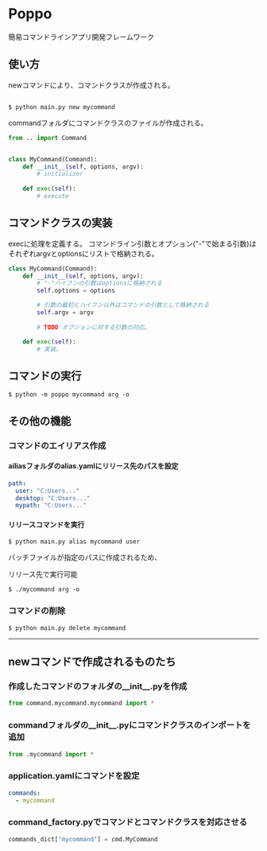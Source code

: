 # Poppo

簡易コマンドラインアプリ開発フレームワーク

## 使い方

newコマンドにより、コマンドクラスが作成される。

```shell

$ python main.py new mycommand

```

commandフォルダにコマンドクラスのファイルが作成される。

```python
from .. import Command


class MyCommand(Command):
    def __init__(self, options, argv):
        # initializer
    
    def exec(self):
        # execute

```

## コマンドクラスの実装

execに処理を定義する。
コマンドライン引数とオプション("-"で始まる引数)はそれぞれargvとoptionsにリストで格納される。

```python
class MyCommand(Command):
    def __init__(self, options, argv):
        # "-"ハイフンの引数はoptionsに格納される
        self.options = options

        # 引数の最初とハイフン以外はコマンドの引数として格納される
        self.argv = argv
    
        # TODO オプションに対する引数の対応。

    def exec(self):
        # 実装。
```

## コマンドの実行

```shell
$ python -m poppo mycommand arg -o
```

## その他の機能

### コマンドのエイリアス作成

#### ailiasフォルダのalias.yamlにリリース先のパスを設定

```yaml
path:
  user: "C:Users..."
  desktop: "C:Users..."
  mypath: "C:Users..."
```

#### リリースコマンドを実行

```shell
$ python main.py alias mycommand user
```

バッチファイルが指定のパスに作成されるため、

リリース先で実行可能

```shell
$ ./mycommand arg -o
```

### コマンドの削除

```shell
$ python main.py delete mycommand
```

---

## newコマンドで作成されるものたち

### 作成したコマンドのフォルダの__init__.pyを作成

```python
from command.mycommand.mycommand import *
```

### commandフォルダの__init__.pyにコマンドクラスのインポートを追加

```python
from .mycommand import *
```

### application.yamlにコマンドを設定

```yaml
commands:
  - mycommand

```

### command_factory.pyでコマンドとコマンドクラスを対応させる

```python
commands_dict["mycommand"] = cmd.MyCommand

```
